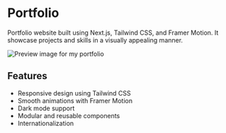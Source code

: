 # Portfolio

Portfolio website built using Next.js, Tailwind CSS, and Framer Motion. It showcase projects and skills in a visually appealing manner.

![Preview image for my portfolio](./assets/preview.png)

## Features

- Responsive design using Tailwind CSS
- Smooth animations with Framer Motion
- Dark mode support
- Modular and reusable components
- Internationalization
